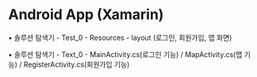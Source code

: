 # Android App (Xamarin)

▪️ 솔루션 탐색기 - Test_0 - Resources - layout (로그인, 회원가입, 맵 화면)

▪️ 솔루션 탐색기 - Text_0 - MainActivity.cs(로그인 기능) / MapActivity.cs(맵 기능) / RegisterActivity.cs(회원가입 기능)
